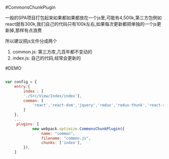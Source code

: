 #CommonsChunkPlugin

一般的SPA项目打包起来如果都如果都放在一个js里,可能有4,500k,第三方包例如react就有300k,我们自己的代码只有100k左右,如果每次更新都把单独的一个js更新掉,那样有点浪费

所以建议把js文件分成两个

1. common.js: 第三方库,几百年都不变动的 
2. index.js: 自己的代码,经常会更新的


#DEMO

```javascript

var config = {
	entry:{ 
        index : [
        './Src/View/Index/index'],
        common: [
            'react','react-dom','jquery','redux','redux-thunk','react-redux','underscore','k-logging','k-report'
        ]
    },
    ...
     plugins: [
            new webpack.optimize.CommonsChunkPlugin({
                name: "common",
                filename: "common.js",
                chunks: ['index'],
        }),
    ]
```


